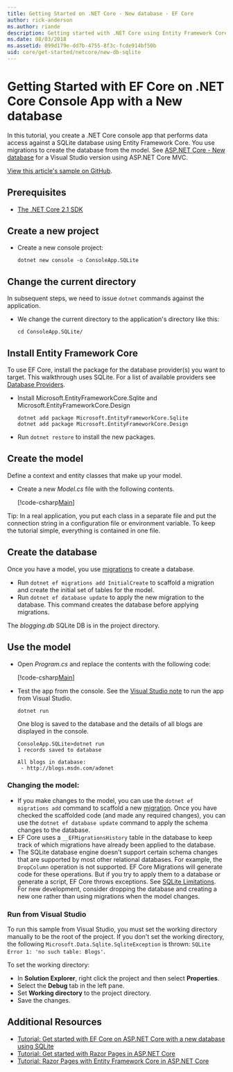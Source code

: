 ```yaml
---
title: Getting Started on .NET Core - New database - EF Core
author: rick-anderson
ms.author: riande
description: Getting started with .NET Core using Entity Framework Core
ms.date: 08/03/2018
ms.assetid: 099d179e-dd7b-4755-8f3c-fcde914bf50b
uid: core/get-started/netcore/new-db-sqlite
---
```


# Getting Started with EF Core on .NET Core Console App with a New database

In this tutorial, you create a .NET Core console app that performs data access against a SQLite database using Entity Framework Core. You use migrations to create the database from the model. See [ASP.NET Core - New database](xref:core/get-started/aspnetcore/new-db) for a Visual Studio version using ASP.NET Core MVC.

[View this article's sample on GitHub](https://github.com/aspnet/EntityFramework.Docs/tree/master/samples/core/GetStarted/NetCore/ConsoleApp.SQLite).

## Prerequisites

* [The .NET Core 2.1 SDK](https://www.microsoft.com/net/core)

## Create a new project

* Create a new console project:

  ``` Console
  dotnet new console -o ConsoleApp.SQLite
  ```
## Change the current directory

In subsequent steps, we need to issue `dotnet` commands against the application.

* We change the current directory to the application's directory like this:

  ``` Console
  cd ConsoleApp.SQLite/
  ```
## Install Entity Framework Core

To use EF Core, install the package for the database provider(s) you want to target. This walkthrough uses SQLite. For a list of available providers see [Database Providers](../../providers/index.md).

* Install Microsoft.EntityFrameworkCore.Sqlite and Microsoft.EntityFrameworkCore.Design

  ```Console
  dotnet add package Microsoft.EntityFrameworkCore.Sqlite
  dotnet add package Microsoft.EntityFrameworkCore.Design
  ```

* Run `dotnet restore` to install the new packages.

## Create the model

Define a context and entity classes that make up your model.

* Create a new *Model.cs* file with the following contents.

  [!code-csharp[Main](../../../../samples/core/GetStarted/NetCore/ConsoleApp.SQLite/Model.cs)]

Tip: In a real application, you put each class in a separate file and put the connection string in a configuration file or environment variable. To keep the tutorial simple, everything is contained in one file.

## Create the database

Once you have a model, you use [migrations](xref:core/managing-schemas/migrations/index) to create a database.

* Run `dotnet ef migrations add InitialCreate` to scaffold a migration and create the initial set of tables for the model.
* Run `dotnet ef database update` to apply the new migration to the database. This command creates the database before applying migrations.

The *blogging.db* SQLite DB is in the project directory.

## Use the model

* Open *Program.cs* and replace the contents with the following code:

  [!code-csharp[Main](../../../../samples/core/GetStarted/NetCore/ConsoleApp.SQLite/Program.cs)]

* Test the app from the console. See the [Visual Studio note](#vs) to run the app from Visual Studio.

  `dotnet run`

  One blog is saved to the database and the details of all blogs are displayed in the console.

  ```Console
  ConsoleApp.SQLite>dotnet run
  1 records saved to database

  All blogs in database:
   - http://blogs.msdn.com/adonet
  ```

### Changing the model:

- If you make changes to the model, you can use the `dotnet ef migrations add` command to scaffold a new [migration](xref:core/managing-schemas/migrations/index). Once you have checked the scaffolded code (and made any required changes), you can use the `dotnet ef database update` command to apply the schema changes to the database.
- EF Core uses a `__EFMigrationsHistory` table in the database to keep track of which migrations have already been applied to the database.
- The SQLite database engine doesn't support certain schema changes that are supported by most other relational databases. For example, the `DropColumn` operation is not supported. EF Core Migrations will generate code for these operations. But if you try to apply them to a database or generate a script, EF Core throws exceptions. See [SQLite Limitations](../../providers/sqlite/limitations.md). For new development, consider dropping the database and creating a new one rather than using migrations when the model changes.

<a name="vs"></a>
### Run from Visual Studio

To run this sample from Visual Studio, you must set the working directory manually to be the root of the project. If  you don't set the working directory, the following `Microsoft.Data.Sqlite.SqliteException` is thrown:
`SQLite Error 1: 'no such table: Blogs'`.

To set the working directory:

* In **Solution Explorer**, right click the project and then select **Properties**.
* Select the **Debug** tab in the left pane.
* Set **Working directory** to the project directory.
* Save the changes.

## Additional Resources

* [Tutorial: Get started with EF Core on ASP.NET Core with a new database using SQLite](xref:core/get-started/aspnetcore/new-db)
* [Tutorial: Get started with Razor Pages in ASP.NET Core](https://docs.microsoft.com/aspnet/core/tutorials/razor-pages/razor-pages-start)
* [Tutorial: Razor Pages with Entity Framework Core in ASP.NET Core](https://docs.microsoft.com/aspnet/core/data/ef-rp/intro)
